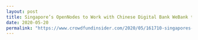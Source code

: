 ```yaml
---
layout: post
title: Singapore’s OpenNodes to Work with Chinese Digital Bank WeBank to Develop Apps on the FISCO BCOS Platform
date: 2020-05-20
permalink: "https://www.crowdfundinsider.com/2020/05/161710-singapores-opennodes-to-work-with-chinese-digital-bank-webank-to-develop-apps-on-the-fisco-bcos-platform/"
---
```

